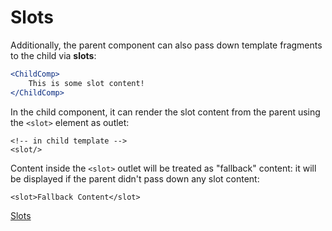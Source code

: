 # Slots

Additionally, the parent component can also pass down template fragments to the child via **slots**:
```jsx
<ChildComp>
    This is some slot content!
</ChildComp>
```

In the child component, it can render the slot content from the parent using the `<slot>` element as outlet:
```vue
<!-- in child template -->
<slot/>
```

Content inside the `<slot>` outlet will be treated as "fallback" content: it will be displayed if the parent didn't pass down any slot content:
```vue
<slot>Fallback Content</slot>
```

<a href="https://github.com/p0chitaa/vue-training/blob/main/vue-tutorial/src/Slots.vue">Slots</a>